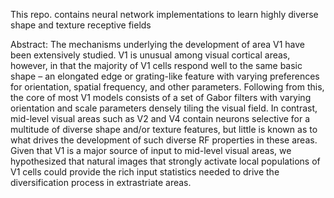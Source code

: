 This repo. contains neural network implementations to learn highly diverse shape and texture receptive fields

Abstract:
The mechanisms underlying the development of area V1 have been extensively studied. V1 is unusual among visual cortical areas, however, in that
the majority of V1 cells respond well to the same basic shape – an elongated edge or grating-like feature with varying preferences for orientation,
spatial frequency, and other parameters. Following from this, the core of most V1 models consists of a set of Gabor filters with varying orientation
and scale parameters densely tiling the visual field. In contrast, mid-level visual areas such as V2 and V4 contain neurons selective for a multitude
of diverse shape and/or texture features, but little is known as to what drives the development of such diverse RF properties in these areas. Given
that V1 is a major source of input to mid-level visual areas, we hypothesized that natural images that strongly activate local populations of V1 cells
could provide the rich input statistics needed to drive the diversification process in extrastriate areas.
